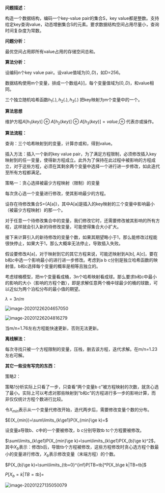 

**问题描述：**

构造一个数据结构，编码一个key-value pair的集合S，key value都是整数。支持给定key查询value，动态增删集合S的元素。要求数据结构空间占用尽量小，查询时间复杂度为常数。

**问题分析：**

最优空间占用即所有value占用的存储空间总和。

**算法分析：**

设编码n个key value pair。设value值域为$[0, D)$，如D=256。

数据结构使用m个变量，排成一个数组$A[i]$，每个变量值域为$[0, D)$，和value相同。

三个独立随机哈希函数$h_1(.), h_2(.), h_3(.)$ 把key映射为m个变量中的一个。

**算法思想**

维护方程$A[h_1(key)] \oplus A[h_2(key)] \oplus A[h_3(key)] = value$,$\oplus$ 代表亦或操作。

**算法流程：**

查询：三个哈希映射到的变量，计算亦或和，得到value。

插入方法：插入一个新的key value pair，为了满足方程限制，必须修改插入key映射到的任一变量，使得新方程成立。此外为了保持在此过程中被影响的方程成立，对于这些方程，必须在其剩余两个变量中选择一个进行进一步修改，如此迭代至所有方程都满足。



策略一：贪心选择被最少方程映射（限制）的变量

每次贪心选一个变量进行修改，使其影响最少的方程。

设存在待修改集合S={A[a]}，其中A[a]是插入的key映射的三个变量中影响最小（被最少方程映射）的那一个。

对于任意一个待修改集合中的变量，我们修改它时，还需要修改被其影响的所有方程，这样就会引入新的待修改变量，可能使得集合大小扩大。

接下来计算引入的新待修改的变量个数，如果其期望略小于1，那么能修改过程能很快停止，如果大于1，那么大概率无法停止，导致插入失败。

假设要修改A[a]，对于映射到它的其它方程来说，可能还映射到A[b], A[c]，要在b和c中选一个影响最小的进行进一步修改。考虑到a b c分别是独立哈希函数的映射值，b和c选择每个变量的概率是相等且独立的。

考虑球桶模型，把m个变量看成桶，3n个哈希映射看成球。那么要求b和c中最小的影响的大小（影响的方程个数），即是求解任意两个桶中球最少的桶的球数，可以近似为两个泊松分布的最小值的期望。

$\lambda=3n/m$

![image-20201226204657050](C:\Users\yuhan\AppData\Roaming\Typora\typora-user-images\image-20201226204657050.png)

![image-20201226204816279](C:\Users\yuhan\AppData\Roaming\Typora\typora-user-images\image-20201226204816279.png)

当m/n=1.76左右方程能快速更新，否则无法更新。



**离线解法：**

每次寻找只被一个方程限制的变量，压栈，删去该方程，迭代求解。在m/n=1.23左右可解。













































**其它一些没有写完的东西：**

策略2：

策略1分析实际上只看了一步，只查看“两个变量b c”被方程映射的次数，就贪心选了最小。实际上可以考虑对那些映射到“b和c”的方程进行多一步的影响计算，而非仅仅统计方程个数进行比较。

令$X_{min}$表示从一个变量代修改开始，迭代两步后，需要修改变量个数的分布。

$E(X_{min})=\sum\limits_{k\ge1}P(X_{min}\ge k)=$

设变量a导致b、c中的一个要被修改，b c分别导致tb tc个方程要被修改。

$\sum\limits_{k\ge1}P(X_{min}\ge k)=\sum\limits_{k\ge1}P(X_{b}\ge k)^2$，其中$X_b$表示：修改b后，导致tb个方程被修改，这些方程修改时贪心选方程个数最小的变量进行修改，$X_b$表示修改变量（末端方程）的个数。

$P(X_{b}\ge k)=\sum\limits_{tb=0}^{inf}P[TB=tb]*P[X_b\ge k|TB=tb]$

$P[X_b= k|TB=tb]=$

![image-20201227135050079](C:\Users\yuhan\AppData\Roaming\Typora\typora-user-images\image-20201227135050079.png)